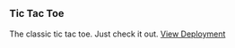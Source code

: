 ## <sub>Tic Tac Toe </sub>
The classic tic tac toe. Just check it out. <a href="https://thearkein.github.io/tictactoe/">View Deployment</a>

